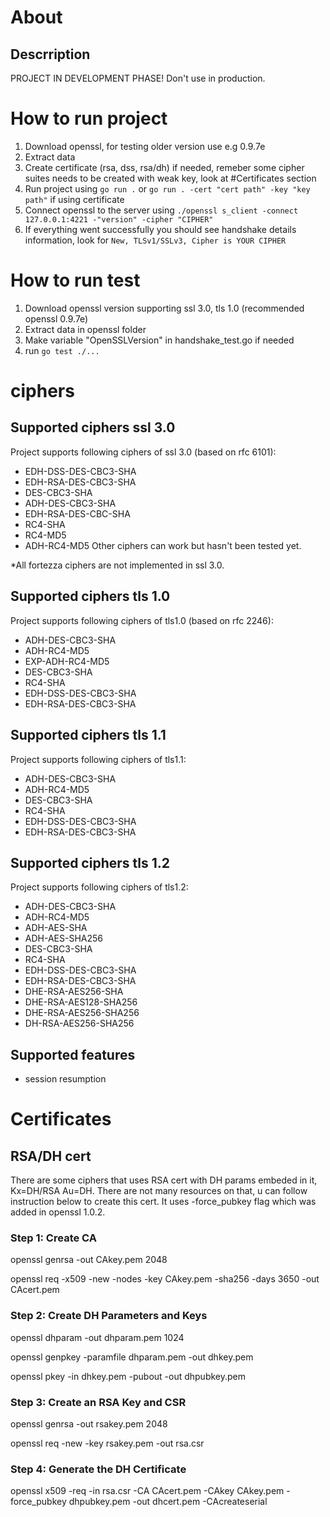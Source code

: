 # About
## Descrription
PROJECT IN DEVELOPMENT PHASE! Don't use in production.

# How to run project
1. Download openssl, for testing older version use e.g 0.9.7e
2. Extract data
3. Create certificate (rsa, dss, rsa/dh) if needed, remeber some cipher suites needs to be created with weak key, look at #Certificates section
4. Run project using `go run .` or  `go run . -cert "cert path" -key "key path"` if using certificate
5. Connect openssl to the server using `./openssl s_client -connect 127.0.0.1:4221 -"version" -cipher "CIPHER"`
6. If everything went successfully you should see handshake details information, look for `New, TLSv1/SSLv3, Cipher is YOUR CIPHER`


# How to run test
1. Download openssl version supporting ssl 3.0, tls 1.0 (recommended openssl 0.9.7e)
2. Extract data in openssl folder
3. Make variable "OpenSSLVersion" in handshake_test.go if needed
4. run `go test ./...`


# ciphers
## Supported ciphers ssl 3.0
Project supports following ciphers of ssl 3.0 (based on rfc 6101):
* EDH-DSS-DES-CBC3-SHA
* EDH-RSA-DES-CBC3-SHA
* DES-CBC3-SHA
* ADH-DES-CBC3-SHA
* EDH-RSA-DES-CBC-SHA
* RC4-SHA
* RC4-MD5 
* ADH-RC4-MD5
Other ciphers can work but hasn't been tested yet.

*All fortezza ciphers are not implemented in ssl 3.0.

## Supported ciphers tls 1.0
Project supports following ciphers of tls1.0 (based on rfc 2246):
* ADH-DES-CBC3-SHA
* ADH-RC4-MD5
* EXP-ADH-RC4-MD5
* DES-CBC3-SHA
* RC4-SHA
* EDH-DSS-DES-CBC3-SHA
* EDH-RSA-DES-CBC3-SHA

## Supported ciphers tls 1.1
Project supports following ciphers of tls1.1:
* ADH-DES-CBC3-SHA
* ADH-RC4-MD5
* DES-CBC3-SHA
* RC4-SHA
* EDH-DSS-DES-CBC3-SHA
* EDH-RSA-DES-CBC3-SHA

## Supported ciphers tls 1.2
Project supports following ciphers of tls1.2:
* ADH-DES-CBC3-SHA
* ADH-RC4-MD5
* ADH-AES-SHA
* ADH-AES-SHA256
* DES-CBC3-SHA
* RC4-SHA
* EDH-DSS-DES-CBC3-SHA
* EDH-RSA-DES-CBC3-SHA
* DHE-RSA-AES256-SHA
* DHE-RSA-AES128-SHA256
* DHE-RSA-AES256-SHA256
* DH-RSA-AES256-SHA256

## Supported features
* session resumption

# Certificates

## RSA/DH cert

There are some ciphers that uses RSA cert with DH params embeded in it, Kx=DH/RSA Au=DH. There are not many resources on that, u can follow instruction below to create this cert. It uses -force_pubkey flag which was added in openssl 1.0.2.

### Step 1: Create CA
openssl genrsa -out CAkey.pem 2048

openssl req -x509 -new -nodes -key CAkey.pem -sha256 -days 3650 -out CAcert.pem

### Step 2: Create DH Parameters and Keys
openssl dhparam -out dhparam.pem 1024

openssl genpkey -paramfile dhparam.pem -out dhkey.pem

openssl pkey -in dhkey.pem -pubout -out dhpubkey.pem

### Step 3: Create an RSA Key and CSR
openssl genrsa -out rsakey.pem 2048

openssl req -new -key rsakey.pem -out rsa.csr

### Step 4: Generate the DH Certificate
openssl x509 -req -in rsa.csr -CA CAcert.pem -CAkey CAkey.pem -force_pubkey dhpubkey.pem -out dhcert.pem -CAcreateserial
